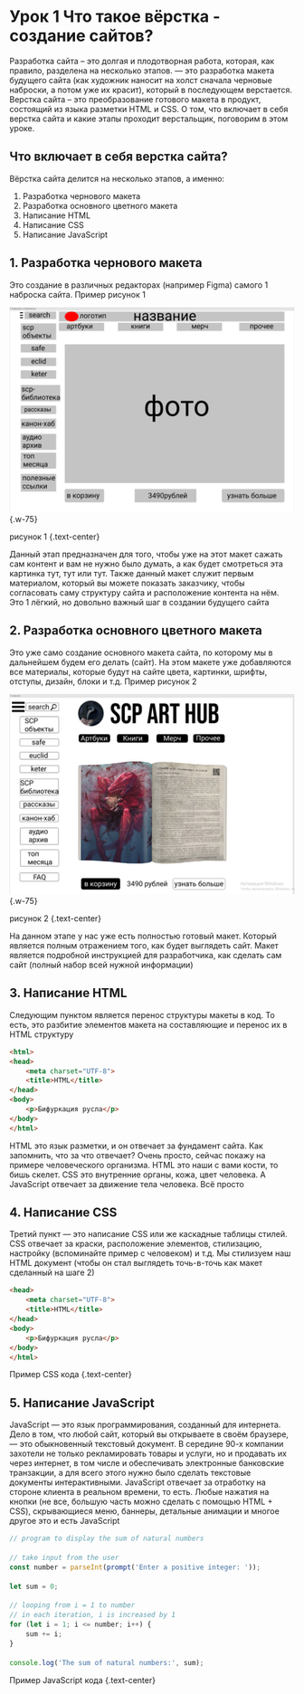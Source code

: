 # Урок 1 Что такое вёрстка - создание сайтов?

Разработка сайта – это долгая и плодотворная работа, которая, как правило, разделена на несколько этапов. — это разработка макета будущего сайта (как художник наносит на холст сначала черновые наброски, а потом уже их красит), который в последующем верстается. Верстка сайта – это преобразование готового макета в продукт, состоящий из языка разметки HTML и CSS. О том, что включает в себя верстка сайта и какие этапы проходит верстальщик, поговорим в этом уроке.

## Что включает в себя верстка сайта?

Вёрстка сайта делится на несколько этапов, а именно:
1. Разработка чернового макета 
2. Разработка основного цветного макета 
3. Написание HTML 
4. Написание CSS 
5. Написание JavaScript

## 1. Разработка чернового макета

Это создание в различных редакторах (например Figma) самого 1 наброска сайта. Пример рисунок 1

![макет черновик](/assets/images/learn/lesson-1.1/макет-черновик.png) {.w-75}

рисунок 1 {.text-center}

Данный этап предназначен для того, чтобы уже на этот макет сажать сам контент и вам не нужно было думать, а как будет смотреться эта картинка тут, тут или тут. Также данный макет служит первым материалом, который вы можете показать заказчику, чтобы согласовать саму структуру сайта и расположение контента на нём. Это 1 лёгкий, но довольно важный шаг в создании будущего сайта

## 2. Разработка основного цветного макета

Это уже само создание основного макета сайта, по которому мы в дальнейшем будем его делать (сайт). На этом макете уже добавляются все материалы, которые будут на сайте цвета, картинки, шрифты, отступы, дизайн, блоки и т.д. Пример рисунок 2

![alt text](/assets/images/learn/lesson-1.1/макет-основа.png) {.w-75}

рисунок 2 {.text-center}

На данном этапе у нас уже есть полностью готовый макет. Который является полным отражением того, как будет выглядеть сайт. Макет является подробной инструкцией для разработчика, как сделать сам сайт (полный набор всей нужной информации)

## 3. Написание HTML

Следующим пунктом является перенос структуры макеты в код. То есть, это разбитие элементов макета на составляющие и перенос их в HTML структуру

```html
<html>
<head>
    <meta charset="UTF-8">
    <title>HTML</title>
</head>
<body>
    <p>Бифуркация русла</p>
</body>
</html>
```

HTML это язык разметки, и он отвечает за фундамент сайта. Как запомнить, что за что отвечает? Очень просто, сейчас покажу на примере человеческого организма. HTML это наши с вами кости, то бишь скелет. CSS это внутренние органы, кожа, цвет человека. А JavaScript отвечает за движение тела человека. Всё просто

## 4. Написание CSS

Третий пункт — это написание CSS или же каскадные таблицы стилей. CSS отвечает за краски, расположение элементов, стилизацию, настройку (вспоминайте пример с человеком) и т.д. Мы стилизуем наш HTML документ (чтобы он стал выглядеть точь-в-точь как макет сделанный на шаге 2)

```html
<head>
    <meta charset="UTF-8">
    <title>HTML</title>
</head>
<body>
    <p>Бифуркация русла</p>
</body>
</html>
```

Пример CSS кода {.text-center}

## 5. Написание JavaScript

JavaScript —  это язык программирования, созданный для интернета. Дело в том, что любой сайт, который вы открываете в своём браузере, — это обыкновенный текстовый документ. В середине 90-х компании захотели не только рекламировать товары и услуги, но и продавать их через интернет, в том числе и обеспечивать электронные банковские транзакции, а для всего этого нужно было сделать текстовые документы интерактивными. JavaScript отвечает за отработку на стороне клиента в реальном времени, то есть. Любые нажатия на кнопки (не все, большую часть можно сделать с помощью HTML + CSS), скрывающиеся меню, баннеры, детальные анимации и многое другое это и есть JavaScript

```js
// program to display the sum of natural numbers

// take input from the user
const number = parseInt(prompt('Enter a positive integer: '));

let sum = 0;

// looping from i = 1 to number
// in each iteration, i is increased by 1
for (let i = 1; i <= number; i++) {
    sum += i;
} 

console.log('The sum of natural numbers:', sum);
```

Пример JavaScript кода {.text-center}